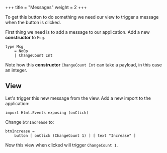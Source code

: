 +++
title       = "Messages"
weight      = 2
+++

To get this button to do something we need our view to trigger a message when the button is clicked.

First thing we need is to add a message to our application. Add a new **constructor** to `Msg`. 

```
type Msg
    = NoOp
    | ChangeCount Int
```

Note how this **constructor** `ChangeCount Int` can take a payload, in this case an integer.

## View

Let's trigger this new message from the view. Add a new import to the application:

```
import Html.Events exposing (onClick)
```

Change `btnIncrease` to:

```
btnIncrease =
    button [ onClick (ChangeCount 1) ] [ text "Increase" ]
```

Now this view when clicked will trigger `ChangeCount 1`.